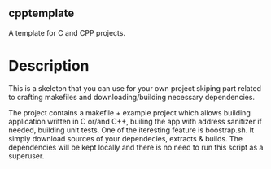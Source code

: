 ## cpptemplate
A template for C and CPP projects.

# Description

This is a skeleton that you can use for your own project skiping part related to crafting makefiles and downloading/building necessary dependencies.

The project contains a makefile + example project which allows building application written in C or/and C++, builing the app with address sanitizer if needed, building unit tests.
One of the iteresting feature is boostrap.sh. It simply download sources of your dependecies, extracts & builds. The dependencies will be kept locally and there is no need to run this script as a superuser.
